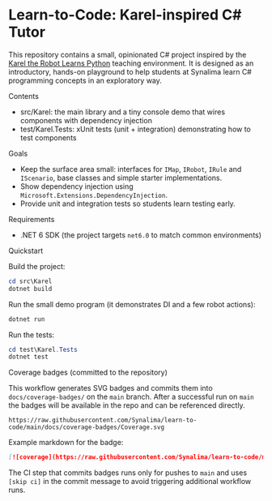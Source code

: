 # Learn-to-Code: Karel-inspired C# Tutor

This repository contains a small, opinionated C# project inspired by the [Karel the Robot Learns Python](https://compedu.stanford.edu/karel-reader/docs/python/en/intro.html) teaching environment. It is designed as an introductory, hands-on playground to help students at Synalima learn C# programming concepts in an exploratory way.

Contents

- src/Karel: the main library and a tiny console demo that wires components with dependency injection
- test/Karel.Tests: xUnit tests (unit + integration) demonstrating how to test components

Goals

- Keep the surface area small: interfaces for `IMap`, `IRobot`, `IRule` and `IScenario`, base classes and simple starter implementations.
- Show dependency injection using `Microsoft.Extensions.DependencyInjection`.
- Provide unit and integration tests so students learn testing early.

Requirements

- .NET 6 SDK (the project targets `net6.0` to match common environments)

Quickstart

Build the project:

```powershell
cd src\Karel
dotnet build
```

Run the small demo program (it demonstrates DI and a few robot actions):

```powershell
dotnet run
```

Run the tests:

```powershell
cd test\Karel.Tests
dotnet test
```

Coverage badges (committed to the repository)

This workflow generates SVG badges and commits them into `docs/coverage-badges/` on the `main` branch. After a successful run on `main` the badges will be available in the repo and can be referenced directly.

```text
https://raw.githubusercontent.com/Synalima/learn-to-code/main/docs/coverage-badges/Coverage.svg
```

Example markdown for the badge:

```markdown
[![coverage](https://raw.githubusercontent.com/Synalima/learn-to-code/main/docs/coverage-badges/Coverage.svg)](https://github.com/Synalima/learn-to-code/tree/main/docs/coverage-badges/)
```

The CI step that commits badges runs only for pushes to `main` and uses `[skip ci]` in the commit message to avoid triggering additional workflow runs.
